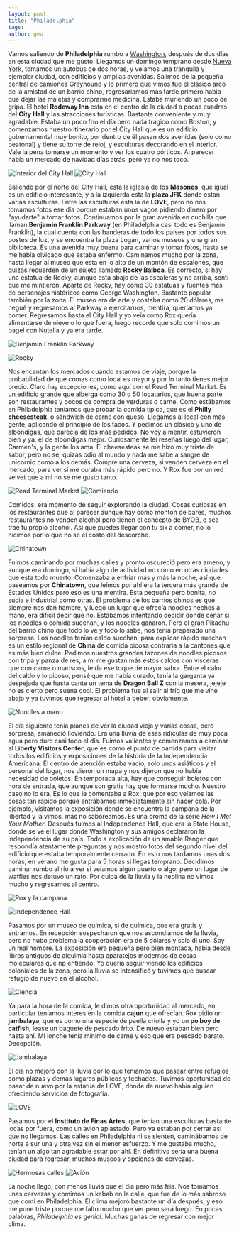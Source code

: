 ```yaml
---
layout: post
title: "Philadelphia"
tags: 
author: geo
---
```

Vamos saliendo de **Philadelphia** rumbo a [Washington](/tag/washington), después de dos días en esta ciudad que me gusto. Llegamos un domingo temprano desde [Nueva York](/tag/new-york), tomamos un autobus de dos horas, y veíamos una tranquila y ejemplar ciudad, con edificios y amplias avenidas. Salimos de la pequeña central de camiones Greyhound y lo primero que vimos fue el clásico arco de la amistad de un barrio chino, regresariamos más tarde primero había que dejar las maletas y comprarme medicina. Estaba muriendo un poco de gripa. El hotel **Rodeway Inn** esta en el centro de la ciudad a pocas cuadras del **City Hall** y las atracciones turísticas. Bastante conveniente y muy agradable. Estaba un poco frío el día pero nada trágico como Boston, y comenzamos nuestro itinerario por el City Hall que es un edificio gubernamental muy bonito, por dentro de él pasan dos avenidas (solo como peatonal) y tiene su torre de reloj, y esculturas decorando en el interior. Vale la pena tomarse un momento y ver los cuatro pórticos. Al parecer había un mercado de navidad días atrás, pero ya no nos toco. 

![Interior del City Hall](/content/images/2015/01/IMG_20150111_102736392.jpg)
![City Hall](/content/images/2015/01/IMG_20150111_103508604_HDR.jpg)

Saliendo por el norte del City Hall, esta la iglesia de los **Masones**, que igual es un edificio interesante, y a la izquierda esta la **plaza JFK** donde estan varias esculturas. Entre las esculturas esta la de **LOVE**, pero no nos tomamos fotos ese día porque estaban unos vagos pidiendo dinero por "ayudarte" a tomar fotos. Continuamos por la gran avenida en cuchilla que llaman **Benjamin Franklin Parkway** (en Philadelphia casi todo es Benjamin Franklin), la cual cuenta con las banderas de todo los países por todos sus postes de luz, y se encuentra la plaza Logan, varios museos y una gran biblioteca. Es una avenida muy buena para caminar y tomar fotos, hasta se me había olvidado que estaba enfermo. Caminamos mucho por la zona, hasta llegar al museo que esta en lo alto de un montón de escalones, que quizás recuerden de un sujeto llamado **Rocky Balboa**. Es correcto, si hay una estatua de Rocky, aunque esta abajo de las escaleras y no arriba, sentí que me mintieron. Aparte de Rocky, hay como 30 estatuas y fuentes más de personajes históricos como George Washington. Bastante popular también por la zona. El museo era de arte y costaba como 20 dólares, me negué y regresamos al Parkway a ejercitarnos, mentira, queríamos ya comer. Regresamos hasta el City Hall y yo veía como Rox quería alimentarse de nieve o lo que fuera, luego recorde que solo comimos un bagel con Nutella y ya era tarde. 

![Benjamin Franklin Parkway](/content/images/2015/01/IMG_20150111_114652295.jpg)

![Rocky](/content/images/2015/01/IMG_20150111_114319801_HDR.jpg)

Nos encantan los mercados cuando estamos de viaje, porque la probabilidad de que comas como local es mayor y por lo tanto tienes mejor precio. Claro hay excepciones, como aquí con el Read Terminal Market. Es un edificio grande que alberga como 30 o 50 locatarios, que buena parte son restaurantes y pocos de compra de verduras o carne. Como estábamos en Philadelphia teníamos que probar la comida típica, que es el **Philly cheesesteak**, o sándwich de carne con queso. Llegamos al local con más gente, aplicando el principio de los tacos. Y pedimos un clásico y uno de albóndigas, que parecía de los mas pedidos. No voy a mentir, estuvieron bien y ya, el de albóndigas mejor. Curiosamente leí reseñas luego del lugar, Carmen's, y la gente los ama. El cheesesteak se me hizo muy triste de sabor, pero no se, quizás odio al mundo y nada me sabe a sangre de unicornio como a los demás. Compre una cerveza, si venden cerveza en el mercado, para ver si me curaba más rápido pero no. Y Rox fue por un red velvet que a mi no se me gusto tanto. 

![Read Terminal Market](/content/images/2015/01/IMG-20150113-WA0000.jpg)
![Comiendo](/content/images/2015/01/IMG_20150111_131221211_HDR.jpg)

Comidos, era momento de seguir explorando la ciudad. Cosas curiosas en los restaurantes que al parecer aunque hay como monton de bares, muchos restaurantes no venden alcohol pero tienen el concepto de BYOB, o sea trae tu propio alcohol. Así que puedes llegar con tu six a comer, no lo hicimos por lo que no se el costo del descorche. 

![Chinatown](/content/images/2015/01/IMG_20150111_155754337_HDR.jpg)

Fuimos caminando por muchas calles y pronto oscureció pero era ameno, y aunque era domingo, si había algo de actividad no como en otras ciudades que esta todo muerto. Comenzaba a enfriar más y más la noche, así que paseamos por **Chinatown**, que leímos por ahí era la tercera más grande de Estados Unidos pero eso es una mentira. Esta pequeña pero bonita, no sucia e industrial como otras. El problema de los barrios chinos es que siempre nos dan hambre, y luego un lugar que ofrecía noodles hechos a mano, era difícil decir que no. Estábamos intentando decidir donde cenar si los noodles o comida suechan, y los noodles ganaron. Pero el gran Pikachu del barrio chino que todo lo ve y todo lo sabe, nos tenía preparado una sorpresa. Los noodles tenían caldo suechan, para explicar rápido suechan es un estilo regional de **China** de comida picosa contraria a la cantones que es más bien dulce. Pedimos nuestros grandes tazones de noodles picosos con tripa y panza de res, a mi me gustan más estos caldos con vísceras que con carne o mariscos, le da ese toque de mayor sabor. Entre el calor del caldo y lo picoso, pensé que me había curado, tenía la garganta ya despejada que hasta cante un tema de **Dragon Ball Z** con la mesera, jejeje no es cierto pero suena cool. El problema fue al salir al frío que me vine abajo y ya tuvimos que regresar al hotel a beber, obviamente. 

![Noodles a mano](/content/images/2015/01/IMG_20150111_181846592.jpg)

El día siguiente tenía planes de ver la ciudad vieja y varias cosas, pero sorpresa, amaneció lloviendo. Era una lluvia de esas ridículas de muy poca agua pero duro casi todo el día. Fuimos valientes y comenzamos a caminar al **Liberty Visitors Center**, que es como el punto de partida para visitar todos los edificios y exposiciones de la historia de la Independencia Americana. El centro de atención estaba vacío, solo unos asiáticos y el personal del lugar, nos dieron un mapa y nos dijeron que no había necesidad de boletos. En temporada alta, hay que conseguir boletos con hora de entrada, que aunque son gratis hay que formarse mucho. Nuestro caso no lo era. Es lo que le comentaba a Rox, que por eso veíamos las  cosas tan rápido porque entrábamos inmediatamente sin hacer cola. Por ejemplo, visitamos la exposición donde se encuentra la campana de la libertad y la vimos, más no saboreamos. Es una broma de la serie *How I Met Your Mother*. Después fuimos al Independence Hall, que era la State House, donde se ve el lugar donde Washington y sus amigos declararon la independencia de su país. Todo a explicación de un amable Ranger que respondía atentamente preguntas y nos mostro fotos del segundo nivel del edificio que estaba temporalmente cerrado. En esto nos tardamos unas dos horas, en verano me gusta para 5 horas si llegas temprano. Decidimos caminar rumbo al río a ver si veíamos algún puerto o algo, pero un lugar de waffles nos detuvo un rato. Por culpa de la lluvia y la neblina no vimos mucho y regresamos al centro.

![Rox y la campana](/content/images/2015/01/IMG_20150112_094908324_HDR-1.jpg)

![Independence Hall](/content/images/2015/01/IMG_20150112_104130896_HDR.jpg)

Pasamos por un museo de química, si de química, que era gratis y entramos.  En recepción sospecharon que nos escondiamos de la lluvia, pero no hubo problema la cooperación era de 5 dólares y solo di uno. Soy un mal hombre. La exposición era pequeña pero bien montada, había desde libros antiguos de alquimia hasta aparatejos modernos de cosas moleculares que np entiendo. Yo quería seguir viendo los edificios coloniales de la zona, pero la lluvia se intensificó y tuvimos que buscar refugio de nuevo en el alcohol. 

![Ciencia](/content/images/2015/01/IMG_20150112_115829043.jpg)

Ya para la hora de la comida, le dimos otra oportunidad al mercado, en particular teníamos interes en la comida **cajun** que ofrecían. Rox pidio un **jambalaya**, que es como una especie de paella criolla y yo un **po boy de catfish**, lease un baguete de pescado frito. De nuevo estaban bien pero hasta ahí. Mi lonche tenia mínimo de carne y eso que era pescado barato. Decepción. 

![Jambalaya](/content/images/2015/01/IMG-20150113-WA0001.jpg)

El día no mejoró con la lluvia por lo que teníamos que pasear entre refugios como plazas y demás lugares públicos y techados. Tuvimos oportunidad de pasar de nuevo por la estatua de LOVE, donde de nuevo había alguien ofreciendo servicios de fotografía. 

![LOVE](/content/images/2015/01/IMG_20150112_163540417_HDR.jpg)

Pasamos por el **Instituto de Finas Artes**, que tenían una esculturas bastante locas por fuera, como un avión aplastado. Pero ya estaban por cerrar así que no llegamos. Las calles en Philadelphia ni se sienten, caminábamos de norte a sur una y otra vez sin el menor esfuerzo. Y me gustaba mucho, tenían un algo tan agradable estar por ahí. En definitivo sería una buena ciudad para regresar, muchos museos y opciones de cervezas. 

![Hermosas calles](/content/images/2015/01/IMG_20150112_162132568_HDR.jpg)
![Avión](/content/images/2015/01/IMG_20150112_163102280_HDR.jpg)

La noche llego, con menos lluvia que el día pero más fría. Nos tomamos unas cervezas y comimos un kebab en la calle, que fue de lo más sabroso que comi en Philadelphia. El clima mejoró bastante un día después, y eso me pone triste porque me falto mucho que ver pero será luego. En pocas palabras, *Philadelphia es genial*. Muchas ganas de regresar con mejor clima. 